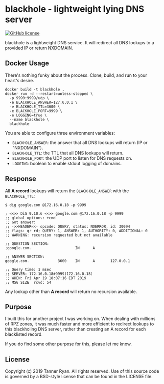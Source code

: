 # blackhole - lightweight lying DNS server
[![GitHub
license](https://img.shields.io/github/license/TheTannerRyan/blackhole.svg?style=flat-square)](https://github.com/TheTannerRyan/blackhole/blob/master/LICENSE)

blackhole is a lightweight DNS service. It will redirect all DNS lookups to a
provided IP or return NXDOMAIN.

## Docker Usage
There's nothing funky about the process. Clone, build, and run to your heart's
desire.
```
docker build -t blackhole .
docker run -d --restart=unless-stopped \
  -p 9999:9999/udp \
  -e BLACKHOLE_ANSWER=127.0.0.1 \
  -e BLACKHOLE_TTL=3600 \
  -e BLACKHOLE_PORT=9999 \
  -e LOGGING=true \
  --name blackhole \
  blackhole
```
You are able to configure three environment variables:
- `BLACKHOLE_ANSWER`: the answer that all DNS lookups will return (IP or "NXDOMAIN").
- `BLACKHOLE_TTL`: the TTL that all DNS lookups will return.
- `BLACKHOLE_PORT`: the UDP port to listen for DNS requests on.
- `LOGGING`: boolean to enable stdout logging of domains.

## Response
All __A record__ lookups will return the `BLACKHOLE_ANSWER` with the
`BLACKHOLE_TTL`:
```
$ dig google.com @172.16.0.18 -p 9999

; <<>> DiG 9.10.6 <<>> google.com @172.16.0.18 -p 9999
;; global options: +cmd
;; Got answer:
;; ->>HEADER<<- opcode: QUERY, status: NOERROR, id: 30094
;; flags: qr rd; QUERY: 1, ANSWER: 1, AUTHORITY: 0, ADDITIONAL: 0
;; WARNING: recursion requested but not available

;; QUESTION SECTION:
;google.com.                    IN      A

;; ANSWER SECTION:
google.com.             3600    IN      A       127.0.0.1

;; Query time: 1 msec
;; SERVER: 172.16.0.18#9999(172.16.0.18)
;; WHEN: Fri Apr 19 18:07:16 EDT 2019
;; MSG SIZE  rcvd: 54
```

Any lookup other than __A record__ will return no recursion available.

## Purpose
I built this for another project I was working on. When dealing with millions of
RPZ zones, it was much faster and more efficient to redirect lookups to this
blackholing DNS server, rather than creating an A record for each blacklisted
record.

If you do find some other purpose for this, please let me know.

## License
Copyright (c) 2019 Tanner Ryan. All rights reserved. Use of this source code is
governed by a BSD-style license that can be found in the LICENSE file.
